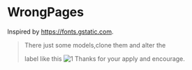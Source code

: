 # WrongPages
Inspired by https://fonts.gstatic.com.
> There just some models,clone them and alter the <div> label like this ![1](https://i.loli.net/2019/08/19/K8iQE4dSyl2a3G6.png)
Thanks for your apply and encourage.
